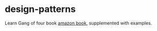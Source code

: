# design-patterns
Learn Gang of four book [amazon book](https://www.amazon.com/Design-Patterns-Elements-Reusable-Object-Oriented/dp/0201633612/ref=sr_1_1?crid=12BBKKKF795JB&keywords=design+patterns), supplemented with examples.


